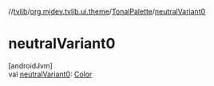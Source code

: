 //[tvlib](../../../index.md)/[org.mjdev.tvlib.ui.theme](../index.md)/[TonalPalette](index.md)/[neutralVariant0](neutral-variant0.md)

# neutralVariant0

[androidJvm]\
val [neutralVariant0](neutral-variant0.md): [Color](https://developer.android.com/reference/kotlin/androidx/compose/ui/graphics/Color.html)

